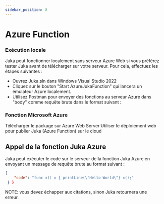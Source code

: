 ```yaml
---
sidebar_position: 8
---
```


# Azure Function

### Exécution locale
Juka peut fonctionner localement sans serveur Azure Web si vous préférez tester Juka avant de télécharger sur votre serveur. Pour cela, effectuez les étapes suivantes :
- Ouvrez Juka.sln dans Windows Visual Studio 2022
- Cliquez sur le bouton "Start AzureJukaFunction" qui lancera un émulateur Azure localement.
- Utilisez Postman pour envoyer des fonctions au serveur Azure dans "body" comme requête brute dans le format suivant :


### Fonction Microsoft Azure
Télécharger le package sur Azure Web Server Utiliser le déploiement web pour publier Juka (Azure Function) sur le cloud

## Appel de la fonction Juka Azure

Juka peut exécuter le code sur le serveur de la fonction Juka Azure en envoyant un message de requête brute au format suivant :

```json
{
    "code": "func x() = { printLine(\"Hello World\"} x();"
 } }
```

NOTE: vous devez échapper aux citations, sinon Juka retournera une erreur.
